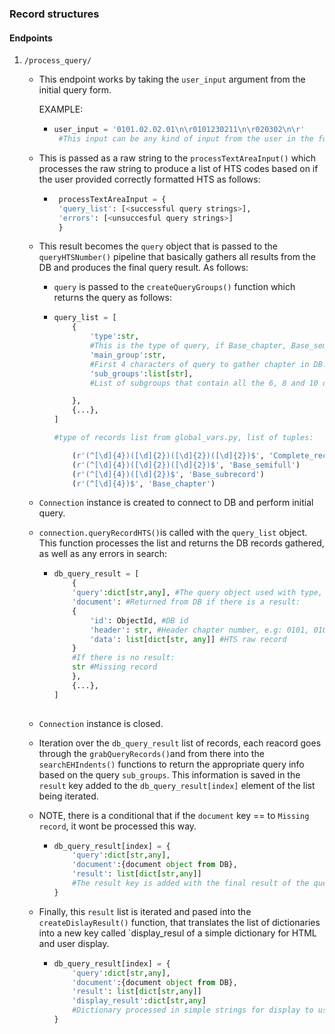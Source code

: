 ### Record structures

#### Endpoints
1. `/process_query/`
   - This endpoint works by taking the `user_input` argument from the initial query form.
     
     EXAMPLE:
     - ```python
       user_input = '0101.02.02.01\n\r0101230211\n\r020302\n\r'
        #This input can be any kind of input from the user in the form of a string
   - This is passed as a raw string to the `processTextAreaInput()` which processes the raw string to produce a list of HTS codes based on if the user provided correctly formatted HTS as follows:
     - ```python
        processTextAreaInput = {
        'query_list': [<successful query strings>],
        'errors': [<unsuccesful query strings>]
        }
    - This result becomes the `query` object that is passed to the `queryHTSNumber()` pipeline that basically gathers all results from the DB and produces the final query result. As follows:
  
      - `query` is passed to the `createQueryGroups()` function which returns the query as follows:
      - ```python
        query_list = [
            {
                'type':str,    
                #This is the type of query, if Base_chapter, Base_semifull, etc, see note below.
                'main_group':str,  
                #First 4 characters of query to gather chapter in DB.
                'sub_groups':list[str],
                #List of subgroups that contain all the 6, 8 and 10 digit versions of the HTS code for querying the DB records.

            }, 
            {...},
        ]

        #type of records list from global_vars.py, list of tuples:
        
            (r'(^[\d]{4})([\d]{2})([\d]{2})([\d]{2})$', 'Complete_record')
            (r'(^[\d]{4})([\d]{2})([\d]{2})$', 'Base_semifull')
            (r'(^[\d]{4})([\d]{2})$', 'Base_subrecord') 
            (r'(^[\d]{4})$', 'Base_chapter')
    - `Connection` instance is created to connect to DB and perform initial query.
    - `connection.queryRecordHTS()`is called with the `query_list` object. This function processes the list and returns the DB records gathered, as well as any errors in search:
      
      - ```python
        db_query_result = [
            {
            'query':dict[str,any], #The query object used with type, main_group and sub_groups
            'document': #Returned from DB if there is a result: 
            {
                'id': ObjectId, #DB id
                'header': str, #Header chapter number, e.g: 0101, 0102, 0103, etc...
                'data': list[dict[str, any]] #HTS raw record
            } 
            #If there is no result: 
            str #Missing record
            },
            {...},
        ]
    
    - `Connection` instance is closed.
    - Iteration over the `db_query_result` list of records, each reacord goes through the `grabQueryRecords()`and from there into the `searchEHIndents()` functions to return the appropriate query info based on the query `sub_groups`. This information is saved in the `result` key added to the `db_query_result[index]` element of the list being iterated.
    - NOTE, there is a conditional that if the `document` key == to `Missing record`, it wont be processed this way.
      
      - ```python
        db_query_result[index] = {
            'query':dict[str,any],
            'document':{document object from DB},
            'result': list[dict[str,any]]
            #The result key is added with the final result of the query being sorted and organized in a list of dictionaries
        } 
    - Finally, this `result` list is iterated and pased into the `createDislayResult()` function, that translates the list of dictionaries into a new key called `display_resul of a simple dictionary for HTML and user display.
      - ```python
        db_query_result[index] = {
            'query':dict[str,any],
            'document':{document object from DB},
            'result': list[dict[str,any]]
            'display_result':dict[str,any]
            #Dictionary processed in simple strings for display to user.
        } 